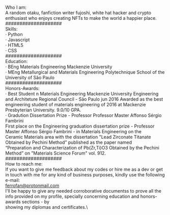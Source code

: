 Who I am:\
A random otaku, fanfiction writer fujoshi, white hat hacker and crypto enthusiast who enjoys creating NFTs to make the world a happier place.\
####################\
Skills:\
· Python\
· Javascript\
· HTML5\
· CSS\
####################\
Education:\
· BEng Materials Engineering Mackenzie University\
· MEng Metallurgical and Materials Engineering Polytechnique School of the University of São Paulo\
####################\
Honors-Awards:\
· Best Student n Materials Engineering Mackenzie University Engineering and Architeture Regional Council - São Paulo jun 2016 Awarded as the best \
engineering student of materials engineering of 2016 at Mackenzie Presbyterian University. 9.0/10 GPA.\
· Gradution Dissertation Prize - Professor Professor Master Affonso Sérgio Fambrini\
First place on the Engineering graduation dissertation prize - Professor Master Affonso Sérgio Fambrini - in Materials Engineering on the \
Ceramic Materials area with the dissertation "Lead Zirconate Titanate Obtained by Pechini Method” published as the paper named \
“Preparation and Characterization of Pb(Zr,Ti)O3 Obtained by the Pechini Method” on "Materials Science Forum" vol. 912.\
####################\
How to reach me:\
If you want to give me feedback about my codes or hire me as a dev or get in touch with me for any kind of business purposes, kindly use the following e-mail:\
ferrofan@protonmail.com\
I'll be happy to give any needed corroborative documentss to prove all the info provided on my profile, specially concerning education and honors-awards sections - by \
showing my diplomas and certificates.\
